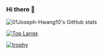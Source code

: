 ### Hi there 👋

![01Joseph-Hwang10's GitHub stats](https://github-readme-stats.vercel.app/api?username=01Joseph-Hwang10\&show_icons=true)

[![Top Langs](https://github-readme-stats.vercel.app/api/top-langs/?username=01Joseph-Hwang10\&layout=donut)](https://github.com/anuraghazra/github-readme-stats)

[![trophy](https://github-profile-trophy.vercel.app/?username=01Joseph-Hwang10&row=1)](https://github.com/ryo-ma/github-profile-trophy)

<!--
**01Joseph-Hwang10/01Joseph-Hwang10** is a ✨ _special_ ✨ repository because its `README.md` (this file) appears on your GitHub profile.

Here are some ideas to get you started:

- 🔭 I’m currently working on ...
- 🌱 I’m currently learning ...
- 👯 I’m looking to collaborate on ...
- 🤔 I’m looking for help with ...
- 💬 Ask me about ...
- 📫 How to reach me: ...
- 😄 Pronouns: ...
- ⚡ Fun fact: ...
-->
